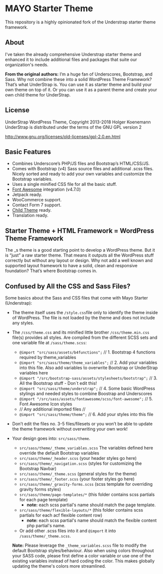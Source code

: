 # MAYO Starter Theme

This repository is a highly opinionated fork of the Understrap starter theme framework.

## About

I've taken the already comprehensive Understrap starter theme and enhanced it to include additional files and packages that suite our organization's needs.

**From the original authors:** I’m a huge fan of Underscores, Bootstrap, and Sass. Why not combine these into a solid WordPress Theme Framework? That’s what UnderStrap is. You can use it as starter theme and build your own theme on top of it. Or you can use it as a parent theme and create your own child theme for UnderStrap.

## License
UnderStrap WordPress Theme, Copyright 2013-2018 Holger Koenemann
UnderStrap is distributed under the terms of the GNU GPL version 2

http://www.gnu.org/licenses/old-licenses/gpl-2.0.en.html

## Basic Features

- Combines Underscore’s PHP/JS files and Bootstrap’s HTML/CSS/JS.
- Comes with Bootstrap (v4) Sass source files and additional .scss files. Nicely sorted and ready to add your own variables and customize the Bootstrap variables.
- Uses a single minified CSS file for all the basic stuff.
- [Font Awesome](http://fortawesome.github.io/Font-Awesome/) integration (v4.7.0)
- Jetpack ready.
- WooCommerce support.
- Contact Form 7 support.
- [Child Theme](https://github.com/understrap/understrap-child) ready.
- Translation ready.

## Starter Theme + HTML Framework = WordPress Theme Framework

The _s theme is a good starting point to develop a WordPress theme. But it is “just” a raw starter theme. That means it outputs all the WordPress stuff correctly but without any layout or design.
Why not add a well known and supported layout framework to have a solid, clean and responsive foundation? That’s where Bootstrap comes in.

## Confused by All the CSS and Sass Files?

Some basics about the Sass and CSS files that come with Mayo Starter (Understrap):
- The theme itself uses the `/style.css`file only to identify the theme inside of WordPress. The file is not loaded by the theme and does not include any styles.
- The `/css/theme.css` and its minified little brother `/css/theme.min.css` file(s) provides all styles. Are compiled from the different SCSS sets and one variable file at `/sass/theme.scss`:
	- `@import "src/sass/assets/b4functions";` // 1. Bootstrap 4 functions required by theme_variables
	- `@import "src/sass/theme/theme_variables";`  // 2. Add your variables into this file. Also add variables to overwrite Bootstrap or UnderStrap variables here
	- `@import "/src/bootstrap-sass/assets/stylesheets/bootstrap";`  // 3. All the Bootstrap stuff - Don´t edit this!
	- `@import "src/sass/theme/understrap";` // 4. Some basic WordPress stylings and needed styles to combine Boostrap and Underscores
	- `@import "/src/sass/assets/fontawesome/scss/font-awesome";` // 5. Font Awesome Icon styles
	- // Any additional imported files //
	- `@import "src/sass/theme/theme";`  // 6. Add your styles into this file


- Don’t edit the files no. 3-5 files/filesets or you won’t be able to update the theme framework without overwriting your own work!
- Your design goes into: `src/sass/theme`.
    - `src/sass/theme/_theme_variables.scss` The variables defined here override the default Bootstrap variables
    - `src/sass/theme/_header.scss` (your header styles go here)
    - `src/sass/theme/_navigation.scss` (styles for customizing the Bootstrap Navbar)
    - `src/sass/theme/_theme.scss` (general styles for the theme)
    - `src/sass/theme/_footer.scss` (your footer styles go here)
    - `src/sass/theme/_gravity-forms.scss` (scss template for overriding gravity forms styles)
    - `src/sass/theme/page-templates/*` (this folder contains scss partials for each page template)
      - **note:** each scss partial's name should match the page template.
    - `src/sass/theme/flexible-layouts/*` (this folder contains scss partials for each acf flexible content row)
      - **note:** each scss partial's name should match the flexible content php partial's name.
    - Or add other .scss files into it and `@import` it into `/sass/theme/_theme.scss`.

  **Note:** Please leverage the `_theme_variables.scss` file to modify the default Bootstrap styles/behaviour. Also when using colors throughout your SASS code, please first define a color variable or use one of the existing variables instead of hard coding the color. This makes globally updating the theme's colors more streamlined.
